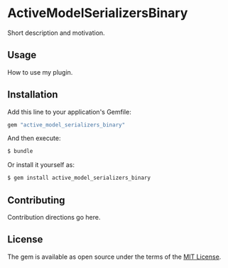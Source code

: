 # ActiveModelSerializersBinary
Short description and motivation.

## Usage
How to use my plugin.

## Installation
Add this line to your application's Gemfile:

```ruby
gem "active_model_serializers_binary"
```

And then execute:
```bash
$ bundle
```

Or install it yourself as:
```bash
$ gem install active_model_serializers_binary
```

## Contributing
Contribution directions go here.

## License
The gem is available as open source under the terms of the [MIT License](https://opensource.org/licenses/MIT).
